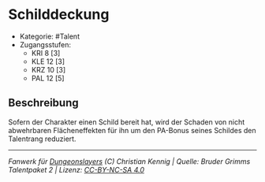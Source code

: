 <!---
Dies ist ein Fanwerk für DUNGEONSLAYERS (C) von Christian Kennig

Quellen:      [Bruder Grimms Talentpaket 2](https://www.f-space.de/ds4/downloads.html)
              [Talentbeschreibungen](https://www.f-space.de/ds4/tools-talentcards.html)
License:      [CC-BY-NC-SA 4.0](https://creativecommons.org/licenses/by-nc-sa/4.0/deed.de)
Richtlinien:  [Fanwerkrichtlinien](https://www.dungeonslayers.net/fanwerk-richtlinien/)
Autor:        Zauberlehrling
-->

  
# Schilddeckung  
- Kategorie: #Talent  
- Zugangsstufen:  
  - KRI 8 [3]  
  - KLE 12 [3]  
  - KRZ 10 [3]  
  - PAL 12 [5]  

## Beschreibung  
Sofern der Charakter einen Schild bereit hat, wird der Schaden von nicht abwehrbaren Flächeneffekten für ihn um den PA-Bonus seines Schildes  den Talentrang reduziert.


___  
*Fanwerk für [Dungeonslayers](https://www.dungeonslayers.net/) (C) Christian Kennig | Quelle: Bruder Grimms Talentpaket 2 | Lizenz: [CC-BY-NC-SA 4.0](https://creativecommons.org/licenses/by-nc-sa/4.0/deed.de)*  